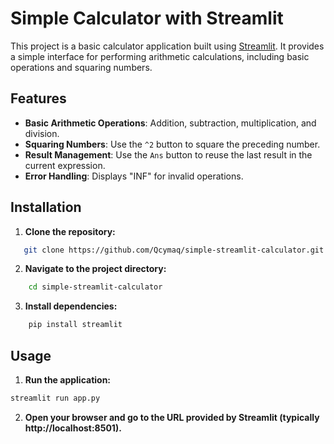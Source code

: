 # Simple Calculator with Streamlit

This project is a basic calculator application built using [Streamlit](https://streamlit.io/). It provides a simple interface for performing arithmetic calculations, including basic operations and squaring numbers.

## Features

- **Basic Arithmetic Operations**: Addition, subtraction, multiplication, and division.
- **Squaring Numbers**: Use the `^2` button to square the preceding number.
- **Result Management**: Use the `Ans` button to reuse the last result in the current expression.
- **Error Handling**: Displays "INF" for invalid operations.

## Installation

1. **Clone the repository:**
```bash
   git clone https://github.com/Qcymaq/simple-streamlit-calculator.git
```

2. **Navigate to the project directory:**
```bash
    cd simple-streamlit-calculator
```
3. **Install dependencies:**
```bash
    pip install streamlit
```
## Usage
1. **Run the application:**
```bash
streamlit run app.py
```
2. **Open your browser and go to the URL provided by Streamlit (typically http://localhost:8501).**




